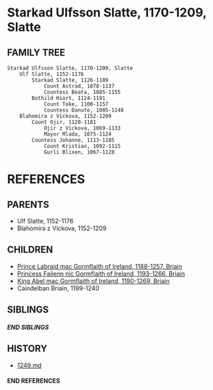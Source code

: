 # Starkad Ulfsson Slatte, 1170-1209, Slatte

## FAMILY TREE 
```
Starkad Ulfsson Slatte, 1170-1209, Slatte
    Ulf Slatte, 1152-1176
        Starkad Slatte, 1126-1189
            Count Astrad, 1078-1137
            Countess Beata, 1085-1155
        Bothild Hiort, 1124-1191
            Count Toke, 1100-1157
            Countess Danute, 1085-1148
    Blahomira z Vickova, 1152-1209
        Count Ojir, 1120-1181
            Ojir z Vickova, 1069-1133
            Mayor Mlada, 1075-1124
        Countess Johanne, 1113-1185
            Count Kristian, 1092-1115
            Gurli Blixen, 1067-1128
```


# REFERENCES

## PARENTS 
* Ulf Slatte, 1152-1176
* Blahomira z Vickova, 1152-1209

## CHILDREN 
* [Prince Labraid mac Gormflaith of Ireland, 1188-1257, Briain](p/labraid_mac_gormflaith_1188.md)
* [Princess Failenn nic Gormflaith of Ireland, 1193-1266, Briain](p/failenn_nic_gormflaith_1193.md)
* [King Abel mac Gormflaith of Ireland, 1190-1269, Briain](p/abel_mac_gormflaith_1190.md)
* Caindelban Briain, 1199-1240

## SIBLINGS

##### END SIBLINGS  
## HISTORY
* [1249.md](../h/1249.md)

#### END REFERENCES

